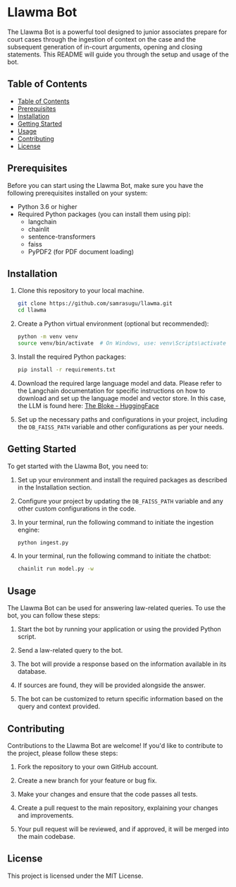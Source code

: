 # Llawma Bot

The Llawma Bot is a powerful tool designed to junior associates prepare for court cases through the ingestion of context on the case and the subsequent generation of in-court arguments, opening and closing statements. This README will guide you through the setup and usage of the bot.

## Table of Contents

- [Table of Contents](#table-of-contents)
- [Prerequisites](#prerequisites)
- [Installation](#installation)
- [Getting Started](#getting-started)
- [Usage](#usage)
- [Contributing](#contributing)
- [License](#license)

## Prerequisites

Before you can start using the Llawma Bot, make sure you have the following prerequisites installed on your system:

- Python 3.6 or higher
- Required Python packages (you can install them using pip):
  - langchain
  - chainlit
  - sentence-transformers
  - faiss
  - PyPDF2 (for PDF document loading)

## Installation

1. Clone this repository to your local machine.

   ```bash
   git clone https://github.com/samrasugu/llawma.git
   cd llawma
   ```

2. Create a Python virtual environment (optional but recommended):

   ```bash
   python -m venv venv
   source venv/bin/activate  # On Windows, use: venv\Scripts\activate
   ```

3. Install the required Python packages:

   ```bash
   pip install -r requirements.txt
   ```

4. Download the required large language model and data. Please refer to the Langchain documentation for specific instructions on how to download and set up the language model and vector store. In this case, the LLM is found here: [The Bloke - HuggingFace](https://huggingface.co/TheBloke/Llama-2-7B-Chat-GGML/blob/main/llama-2-7b-chat.ggmlv3.q8_0.bin)

5. Set up the necessary paths and configurations in your project, including the `DB_FAISS_PATH` variable and other configurations as per your needs.

## Getting Started

To get started with the Llawma Bot, you need to:

1. Set up your environment and install the required packages as described in the Installation section.

2. Configure your project by updating the `DB_FAISS_PATH` variable and any other custom configurations in the code.

3. In your terminal, run the following command to initiate the ingestion engine:

   ```bash
   python ingest.py
   ```

4. In your terminal, run the following command to initiate the chatbot:

   ```bash
   chainlit run model.py -w
   ```

## Usage

The Llawma Bot can be used for answering law-related queries. To use the bot, you can follow these steps:

1. Start the bot by running your application or using the provided Python script.

2. Send a law-related query to the bot.

3. The bot will provide a response based on the information available in its database.

4. If sources are found, they will be provided alongside the answer.

5. The bot can be customized to return specific information based on the query and context provided.

## Contributing

Contributions to the Llawma Bot are welcome! If you'd like to contribute to the project, please follow these steps:

1. Fork the repository to your own GitHub account.

2. Create a new branch for your feature or bug fix.

3. Make your changes and ensure that the code passes all tests.

4. Create a pull request to the main repository, explaining your changes and improvements.

5. Your pull request will be reviewed, and if approved, it will be merged into the main codebase.

## License

This project is licensed under the MIT License.
